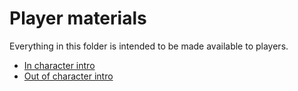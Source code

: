 # Player materials

Everything in this folder is intended to be made available to players.

* [In character intro]
* [Out of character intro]

[In character intro]: InCharacterIntro.md
[Out of character intro]: OocIntro/Index.md